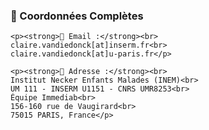 <div class="address-section">
    <h3>📍 Coordonnées Complètes</h3>
    
    <p><strong>📧 Email :</strong><br>
    claire.vandiedonck[at]inserm.fr<br>
    claire.vandiedonck[at]u-paris.fr</p>
    
    <p><strong>🏢 Adresse :</strong><br>
    Institut Necker Enfants Malades (INEM)<br>
    UM 111 - INSERM U1151 - CNRS UMR8253<br>
    Équipe Immediab<br>
    156-160 rue de Vaugirard<br>
    75015 PARIS, France</p>
</div>
